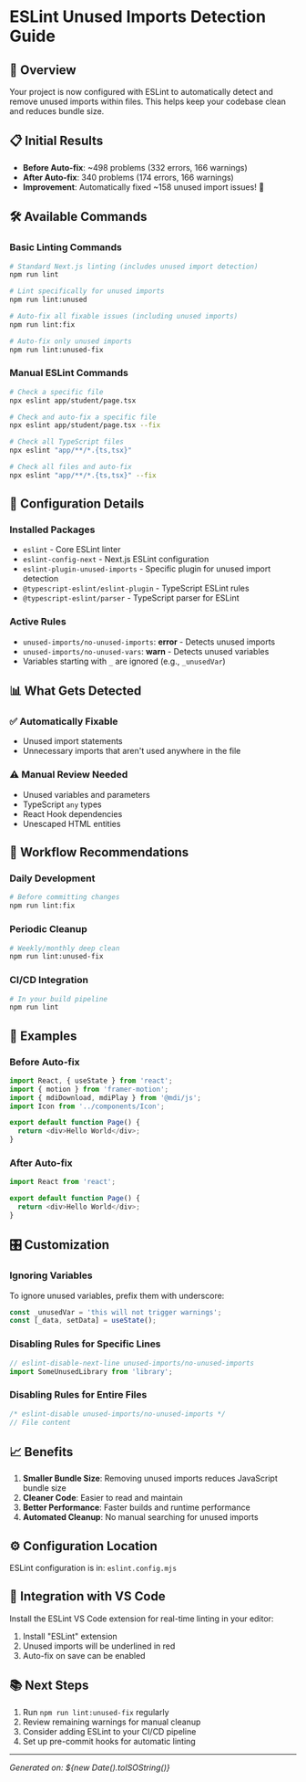 # ESLint Unused Imports Detection Guide

## 🎯 **Overview**
Your project is now configured with ESLint to automatically detect and remove unused imports within files. This helps keep your codebase clean and reduces bundle size.

## 📋 **Initial Results**
- **Before Auto-fix**: ~498 problems (332 errors, 166 warnings)
- **After Auto-fix**: 340 problems (174 errors, 166 warnings)
- **Improvement**: Automatically fixed ~158 unused import issues! 🎉

## 🛠️ **Available Commands**

### Basic Linting Commands
```bash
# Standard Next.js linting (includes unused import detection)
npm run lint

# Lint specifically for unused imports
npm run lint:unused

# Auto-fix all fixable issues (including unused imports)
npm run lint:fix

# Auto-fix only unused imports
npm run lint:unused-fix
```

### Manual ESLint Commands
```bash
# Check a specific file
npx eslint app/student/page.tsx

# Check and auto-fix a specific file
npx eslint app/student/page.tsx --fix

# Check all TypeScript files
npx eslint "app/**/*.{ts,tsx}"

# Check all files and auto-fix
npx eslint "app/**/*.{ts,tsx}" --fix
```

## 🔧 **Configuration Details**

### Installed Packages
- `eslint` - Core ESLint linter
- `eslint-config-next` - Next.js ESLint configuration
- `eslint-plugin-unused-imports` - Specific plugin for unused import detection
- `@typescript-eslint/eslint-plugin` - TypeScript ESLint rules
- `@typescript-eslint/parser` - TypeScript parser for ESLint

### Active Rules
- `unused-imports/no-unused-imports`: **error** - Detects unused imports
- `unused-imports/no-unused-vars`: **warn** - Detects unused variables
- Variables starting with `_` are ignored (e.g., `_unusedVar`)

## 📊 **What Gets Detected**

### ✅ **Automatically Fixable**
- Unused import statements
- Unnecessary imports that aren't used anywhere in the file

### ⚠️ **Manual Review Needed**
- Unused variables and parameters
- TypeScript `any` types
- React Hook dependencies
- Unescaped HTML entities

## 🚀 **Workflow Recommendations**

### Daily Development
```bash
# Before committing changes
npm run lint:fix
```

### Periodic Cleanup
```bash
# Weekly/monthly deep clean
npm run lint:unused-fix
```

### CI/CD Integration
```bash
# In your build pipeline
npm run lint
```

## 📝 **Examples**

### Before Auto-fix
```typescript
import React, { useState } from 'react';
import { motion } from 'framer-motion';
import { mdiDownload, mdiPlay } from '@mdi/js';
import Icon from '../components/Icon';

export default function Page() {
  return <div>Hello World</div>;
}
```

### After Auto-fix
```typescript
import React from 'react';

export default function Page() {
  return <div>Hello World</div>;
}
```

## 🎛️ **Customization**

### Ignoring Variables
To ignore unused variables, prefix them with underscore:
```typescript
const _unusedVar = 'this will not trigger warnings';
const [_data, setData] = useState();
```

### Disabling Rules for Specific Lines
```typescript
// eslint-disable-next-line unused-imports/no-unused-imports
import SomeUnusedLibrary from 'library';
```

### Disabling Rules for Entire Files
```typescript
/* eslint-disable unused-imports/no-unused-imports */
// File content
```

## 📈 **Benefits**

1. **Smaller Bundle Size**: Removing unused imports reduces JavaScript bundle size
2. **Cleaner Code**: Easier to read and maintain
3. **Better Performance**: Faster builds and runtime performance
4. **Automated Cleanup**: No manual searching for unused imports

## ⚙️ **Configuration Location**
ESLint configuration is in: `eslint.config.mjs`

## 🔄 **Integration with VS Code**
Install the ESLint VS Code extension for real-time linting in your editor:
1. Install "ESLint" extension
2. Unused imports will be underlined in red
3. Auto-fix on save can be enabled

## 📚 **Next Steps**
1. Run `npm run lint:unused-fix` regularly
2. Review remaining warnings for manual cleanup
3. Consider adding ESLint to your CI/CD pipeline
4. Set up pre-commit hooks for automatic linting

---
*Generated on: ${new Date().toISOString()}*
